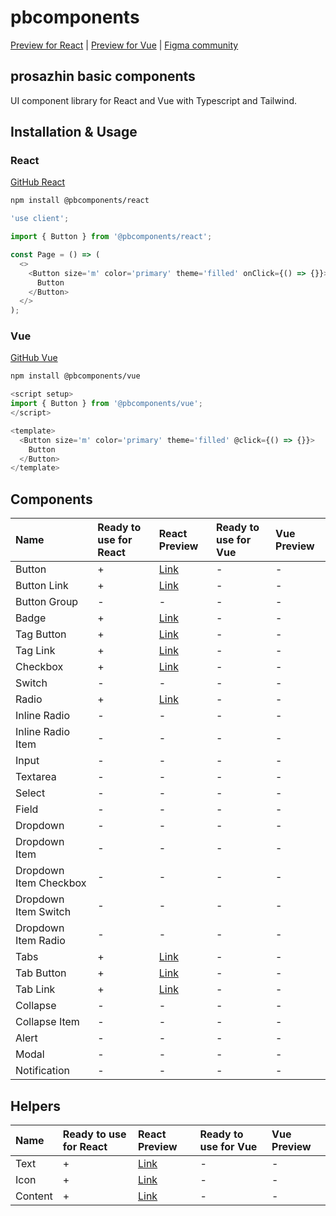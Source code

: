 # pbcomponents

[Preview for React](https://pbcomponents-react.vercel.app/?path=/docs/intro--docs) | [Preview for Vue](https://pbcomponents-vue.vercel.app/?path=/docs/intro--docs) | [Figma community](https://www.figma.com/community/file/1214486013859546496/pbcomponents)

## prosazhin basic components

UI component library for React and Vue with Typescript and Tailwind.

## Installation & Usage

### React

[GitHub React](https://github.com/prosazhin/pbcomponents/tree/main/packages/react)

```bash
npm install @pbcomponents/react
```

```javascript
'use client';

import { Button } from '@pbcomponents/react';

const Page = () => (
  <>
    <Button size='m' color='primary' theme='filled' onClick={() => {}}>
      Button
    </Button>
  </>
);
```

### Vue

[GitHub Vue](https://github.com/prosazhin/pbcomponents/tree/main/packages/vue)

```bash
npm install @pbcomponents/vue
```

```javascript
<script setup>
import { Button } from '@pbcomponents/vue';
</script>

<template>
  <Button size='m' color='primary' theme='filled' @click={() => {}}>
    Button
  </Button>
</template>
```

## Components

| Name                   | Ready to use for React | React Preview                                                                              | Ready to use for Vue | Vue Preview |
| :--------------------- | :--------------------- | :----------------------------------------------------------------------------------------- | :------------------- | :---------- |
| Button                 | +                      | [Link](https://pbcomponents-react.vercel.app/?path=/docs/components-button-button--docs)   | -                    | -           |
| Button Link            | +                      | [Link](https://pbcomponents-react.vercel.app/?path=/docs/components-button-link--docs)     | -                    | -           |
| Button Group           | -                      | -                                                                                          | -                    | -           |
| Badge                  | +                      | [Link](https://pbcomponents-react.vercel.app/?path=/docs/components-badge--docs)           | -                    | -           |
| Tag Button             | +                      | [Link](https://pbcomponents-react.vercel.app/?path=/docs/components-tag-button--docs)      | -                    | -           |
| Tag Link               | +                      | [Link](https://pbcomponents-react.vercel.app/?path=/docs/components-tag-link--docs)        | -                    | -           |
| Checkbox               | +                      | [Link](https://pbcomponents-react.vercel.app/?path=/docs/components-checkbox--docs)        | -                    | -           |
| Switch                 | -                      | -                                                                                          | -                    | -           |
| Radio                  | +                      | [Link](https://pbcomponents-react.vercel.app/?path=/docs/components-radio--docs)           | -                    | -           |
| Inline Radio           | -                      | -                                                                                          | -                    | -           |
| Inline Radio Item      | -                      | -                                                                                          | -                    | -           |
| Input                  | -                      | -                                                                                          | -                    | -           |
| Textarea               | -                      | -                                                                                          | -                    | -           |
| Select                 | -                      | -                                                                                          | -                    | -           |
| Field                  | -                      | -                                                                                          | -                    | -           |
| Dropdown               | -                      | -                                                                                          | -                    | -           |
| Dropdown Item          | -                      | -                                                                                          | -                    | -           |
| Dropdown Item Checkbox | -                      | -                                                                                          | -                    | -           |
| Dropdown Item Switch   | -                      | -                                                                                          | -                    | -           |
| Dropdown Item Radio    | -                      | -                                                                                          | -                    | -           |
| Tabs                   | +                      | [Link](https://pbcomponents-react.vercel.app/?path=/docs/components-tabs--docs)            | -                    | -           |
| Tab Button             | +                      | [Link](https://pbcomponents-react.vercel.app/?path=/docs/components-tabs-tab-button--docs) | -                    | -           |
| Tab Link               | +                      | [Link](https://pbcomponents-react.vercel.app/?path=/docs/components-tabs-tab-link--docs)   | -                    | -           |
| Collapse               | -                      | -                                                                                          | -                    | -           |
| Collapse Item          | -                      | -                                                                                          | -                    | -           |
| Alert                  | -                      | -                                                                                          | -                    | -           |
| Modal                  | -                      | -                                                                                          | -                    | -           |
| Notification           | -                      | -                                                                                          | -                    | -           |

## Helpers

| Name    | Ready to use for React | React Preview                                                                   | Ready to use for Vue | Vue Preview |
| :------ | :--------------------- | :------------------------------------------------------------------------------ | :------------------- | :---------- |
| Text    | +                      | [Link](https://pbcomponents-react.vercel.app/?path=/docs/helpers-text--docs)    | -                    | -           |
| Icon    | +                      | [Link](https://pbcomponents-react.vercel.app/?path=/docs/helpers-icon--docs)    | -                    | -           |
| Content | +                      | [Link](https://pbcomponents-react.vercel.app/?path=/docs/helpers-content--docs) | -                    | -           |
